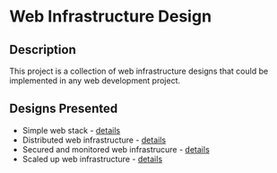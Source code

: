 # Web Infrastructure Design
## Description
This project is a collection of web infrastructure designs that could be implemented in any web development project.

## Designs Presented
* Simple web stack - [details](https://github.com/AsuweRich/alx-system_engineering-devops/blob/master/0x09-web_infrastructure_design/0-simple_web_stack.md)
* Distributed web infrastructure - [details](https://github.com/AsuweRich/alx-system_engineering-devops/blob/master/0x09-web_infrastructure_design/1-distributed_web_infrastructure.md)
* Secured and monitored web infrastrucure - [details](https://github.com/AsuweRich/alx-system_engineering-devops/blob/master/0x09-web_infrastructure_design/2-secured_and_monitorws_web_infrastructure.md)
* Scaled up web infrastructure - [details](https://github.com/AsuweRich/alx-system_engineering-devops/blob/master/0x09-web_infrastructure_design/3-scale_up.md)
